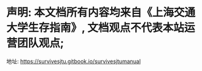 

# 声明: 本文档所有内容均来自《上海交通大学生存指南》, 文档观点不代表本站运营团队观点; 


地址: https://survivesjtu.gitbook.io/survivesjtumanual